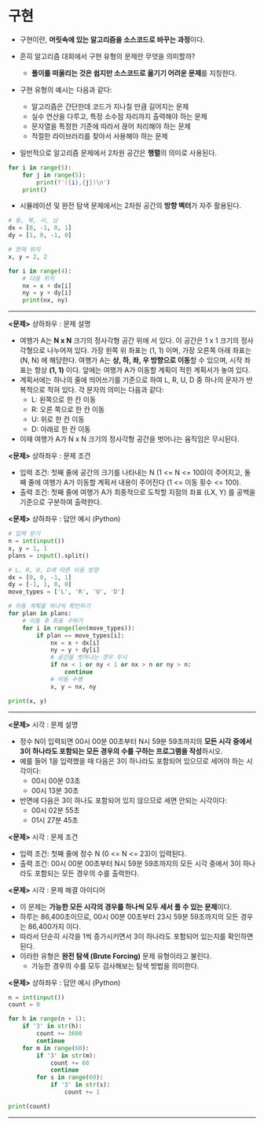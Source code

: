 # 구현

- 구현이란, **머릿속에 있는 알고리즘을 소스코드로 바꾸는 과정**이다.
- 흔히 알고리즘 대회에서 구현 유형의 문제란 무엇을 의미할까?
    - **풀이를 떠올리는 것은 쉽지만 소스코드로 옮기기 어려운 문제**를 지칭한다.
- 구현 유형의 예시는 다음과 같다:
    - 알고리즘은 간단한데 코드가 지나칠 만큼 길어지는 문제
    - 실수 연산을 다루고, 특정 소수점 자리까지 출력해야 하는 문제
    - 문자열을 특정한 기준에 따라서 끊어 처리해야 하는 문제
    - 적절한 라이브러리를 찾아서 사용해야 하는 문제

- 일반적으로 알고리즘 문제에서 2차원 공간은 **행렬**의 의미로 사용된다.

```python
for i in range(5):
    for j in range(5):
        print(f'({i},{j})\n')
    print()
```

- 시뮬레이션 및 완전 탐색 문제에서는 2차원 공간의 **방향 벡터**가 자주 활용된다.

```python
# 동, 북, 서, 남
dx = [0, -1, 0, 1]
dy = [1, 0, -1, 0]

# 현재 위치
x, y = 2, 2

for i in range(4):
    # 다음 위치
    nx = x + dx[i]
    ny = y + dy[i]
    print(nx, ny)
```

---

**<문제>** 상하좌우 : 문제 설명

- 여행가 A는 **N x N** 크기의 정사각형 공간 위에 서 있다. 이 공간은 1 x 1 크기의 정사각형으로 나누어져 있다. 가장 왼쪽 위 좌표는 (1, 1) 이며, 가장 오른쪽 아래 좌표는 (N, N) 에
  해당한다. 여행가 A는 **상, 하, 좌, 우 방향으로 이동**할 수 있으며, 시작 좌표는 항상 **(1, 1)** 이다. 앞에는 여행가 A가 이동할 계획이 적힌 계획서가 놓여 있다.
- 계획서에는 하나의 줄에 띄어쓰기를 기준으로 하여 L, R, U, D 중 하나의 문자가 반복적으로 적혀 있다. 각 문자의 의미는 다음과 같다:
    - L: 왼쪽으로 한 칸 이동
    - R: 오른 쪽으로 한 칸 이동
    - U: 위로 한 칸 이동
    - D: 아래로 한 칸 이동
- 이때 여행가 A가 N x N 크기의 정사각형 공간을 벗어나는 움직임은 무시된다.

**<문제>** 상하좌우 : 문제 조건

- 입력 조건: 첫째 줄에 공간의 크기를 나타내는 N (1 <= N <= 100)이 주어지고, 둘째 줄에 여행가 A가 이동할 계획서 내용이 주어진다 (1 <= 이동 횟수 <= 100).
- 출력 조건: 첫째 줄에 여행가 A가 최종적으로 도착할 지점의 좌표 (LX, Y) 를 공백을 기준으로 구분하여 출력한다.

**<문제>** 상하좌우 : 답안 예시 (Python)

```python
# 입력 받기
n = int(input())
x, y = 1, 1
plans = input().split()

# L, R, U, D에 따른 이동 방향
dx = [0, 0, -1, 1]
dy = [-1, 1, 0, 0]
move_types = ['L', 'R', 'U', 'D']

# 이동 계획을 하나씩 확인하기
for plan in plans:
    # 이동 후 좌표 구하기
    for i in range(len(move_types)):
        if plan == move_types[i]:
            nx = x + dx[i]
            ny = y + dy[i]
            # 공간을 벗어나는 경우 무시
            if nx < 1 or ny < 1 or nx > n or ny > n:
                continue
            # 이동 수행
            x, y = nx, ny

print(x, y)
```

---

**<문제>** 시각 : 문제 설명

- 정수 N이 입력되면 00시 00분 00초부터 N시 59분 59초까지의 **모든 시각 중에서 3이 하나라도 포함되는 모든 경우의 수를 구하는 프로그램을 작성**하시오.
- 예를 들어 1을 입력했을 때 다음은 3이 하나라도 포함되어 있으므로 세어야 하는 시각이다:
    - 00시 00분 03초
    - 00시 13분 30초
- 반면에 다음은 3이 하나도 포함되어 있지 않으므로 세면 안되는 시각이다:
    - 00시 02분 55초
    - 01시 27분 45초

**<문제>** 시각 : 문제 조건

- 입력 조건: 첫째 줄에 정수 N (0 <= N <= 23)이 입력된다.
- 출력 조건: 00시 00분 00초부터 N시 59분 59초까지의 모든 시각 중에서 3이 하나라도 포함되는 모든 경우의 수를 출력한다.

**<문제>** 시각 : 문제 해결 아이디어

- 이 문제는 **가능한 모든 시각의 경우를 하나씩 모두 세서 풀 수 있는 문제**이다.
- 하루는 86,400초이므로, 00시 00분 00초부터 23시 59분 59초까지의 모든 경우는 86,400가지 이다.
- 따라서 단순히 시각을 1씩 증가시키면서 3이 하나라도 포함되어 있는지를 확인하면 된다.
- 이러한 유형은 **완전 탐색 (Brute Forcing)** 문제 유형이라고 불린다.
    - 가능한 경우의 수를 모두 검사해보는 탐색 방법을 의미한다.

**<문제>** 상하좌우 : 답안 예시 (Python)

```python
n = int(input())
count = 0

for h in range(n + 1):
    if '3' in str(h):
        count += 3600
        continue
    for m in range(60):
        if '3' in str(m):
            count += 60
            continue
        for s in range(60):
            if '3' in str(s):
                count += 1

print(count)
```

---
